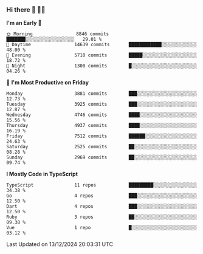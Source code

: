 ### Hi there 👋 🧑‍💻



<!--START_SECTION:waka-->
**I'm an Early 🐤** 

```text
🌞 Morning                8846 commits        ███████░░░░░░░░░░░░░░░░░░   29.01 % 
🌆 Daytime                14639 commits       ████████████░░░░░░░░░░░░░   48.00 % 
🌃 Evening                5710 commits        █████░░░░░░░░░░░░░░░░░░░░   18.72 % 
🌙 Night                  1300 commits        █░░░░░░░░░░░░░░░░░░░░░░░░   04.26 % 
```
📅 **I'm Most Productive on Friday** 

```text
Monday                   3881 commits        ███░░░░░░░░░░░░░░░░░░░░░░   12.73 % 
Tuesday                  3925 commits        ███░░░░░░░░░░░░░░░░░░░░░░   12.87 % 
Wednesday                4746 commits        ████░░░░░░░░░░░░░░░░░░░░░   15.56 % 
Thursday                 4937 commits        ████░░░░░░░░░░░░░░░░░░░░░   16.19 % 
Friday                   7512 commits        ██████░░░░░░░░░░░░░░░░░░░   24.63 % 
Saturday                 2525 commits        ██░░░░░░░░░░░░░░░░░░░░░░░   08.28 % 
Sunday                   2969 commits        ██░░░░░░░░░░░░░░░░░░░░░░░   09.74 % 
```


**I Mostly Code in TypeScript** 

```text
TypeScript               11 repos            █████████░░░░░░░░░░░░░░░░   34.38 % 
Go                       4 repos             ███░░░░░░░░░░░░░░░░░░░░░░   12.50 % 
Dart                     4 repos             ███░░░░░░░░░░░░░░░░░░░░░░   12.50 % 
Ruby                     3 repos             ██░░░░░░░░░░░░░░░░░░░░░░░   09.38 % 
Vue                      1 repo              █░░░░░░░░░░░░░░░░░░░░░░░░   03.12 % 
```




 Last Updated on 13/12/2024 20:03:31 UTC
<!--END_SECTION:waka-->


